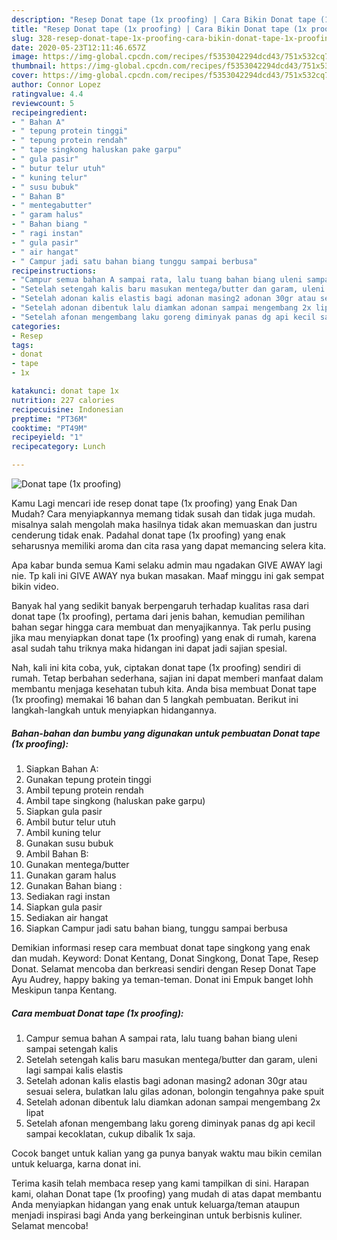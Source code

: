 ```yaml
---
description: "Resep Donat tape (1x proofing) | Cara Bikin Donat tape (1x proofing) Yang Enak dan Simpel"
title: "Resep Donat tape (1x proofing) | Cara Bikin Donat tape (1x proofing) Yang Enak dan Simpel"
slug: 328-resep-donat-tape-1x-proofing-cara-bikin-donat-tape-1x-proofing-yang-enak-dan-simpel
date: 2020-05-23T12:11:46.657Z
image: https://img-global.cpcdn.com/recipes/f5353042294dcd43/751x532cq70/donat-tape-1x-proofing-foto-resep-utama.jpg
thumbnail: https://img-global.cpcdn.com/recipes/f5353042294dcd43/751x532cq70/donat-tape-1x-proofing-foto-resep-utama.jpg
cover: https://img-global.cpcdn.com/recipes/f5353042294dcd43/751x532cq70/donat-tape-1x-proofing-foto-resep-utama.jpg
author: Connor Lopez
ratingvalue: 4.4
reviewcount: 5
recipeingredient:
- " Bahan A"
- " tepung protein tinggi"
- " tepung protein rendah"
- " tape singkong haluskan pake garpu"
- " gula pasir"
- " butur telur utuh"
- " kuning telur"
- " susu bubuk"
- " Bahan B"
- " mentegabutter"
- " garam halus"
- " Bahan biang "
- " ragi instan"
- " gula pasir"
- " air hangat"
- " Campur jadi satu bahan biang tunggu sampai berbusa"
recipeinstructions:
- "Campur semua bahan A sampai rata, lalu tuang bahan biang uleni sampai setengah kalis"
- "Setelah setengah kalis baru masukan mentega/butter dan garam, uleni lagi sampai kalis elastis"
- "Setelah adonan kalis elastis bagi adonan masing2 adonan 30gr atau sesuai selera, bulatkan lalu gilas adonan, bolongin tengahnya pake spuit"
- "Setelah adonan dibentuk lalu diamkan adonan sampai mengembang 2x lipat"
- "Setelah afonan mengembang laku goreng diminyak panas dg api kecil sampai kecoklatan, cukup dibalik 1x saja."
categories:
- Resep
tags:
- donat
- tape
- 1x

katakunci: donat tape 1x 
nutrition: 227 calories
recipecuisine: Indonesian
preptime: "PT36M"
cooktime: "PT49M"
recipeyield: "1"
recipecategory: Lunch

---
```



![Donat tape (1x proofing)](https://img-global.cpcdn.com/recipes/f5353042294dcd43/751x532cq70/donat-tape-1x-proofing-foto-resep-utama.jpg)

Kamu Lagi mencari ide resep donat tape (1x proofing) yang Enak Dan Mudah? Cara menyiapkannya memang tidak susah dan tidak juga mudah. misalnya salah mengolah maka hasilnya tidak akan memuaskan dan justru cenderung tidak enak. Padahal donat tape (1x proofing) yang enak seharusnya memiliki aroma dan cita rasa yang dapat memancing selera kita.

Apa kabar bunda semua Kami selaku admin mau ngadakan GIVE AWAY lagi nie. Tp kali ini GIVE AWAY nya bukan masakan. Maaf minggu ini gak sempat bikin video.

Banyak hal yang sedikit banyak berpengaruh terhadap kualitas rasa dari donat tape (1x proofing), pertama dari jenis bahan, kemudian pemilihan bahan segar hingga cara membuat dan menyajikannya. Tak perlu pusing jika mau menyiapkan donat tape (1x proofing) yang enak di rumah, karena asal sudah tahu triknya maka hidangan ini dapat jadi sajian spesial.


Nah, kali ini kita coba, yuk, ciptakan donat tape (1x proofing) sendiri di rumah. Tetap berbahan sederhana, sajian ini dapat memberi manfaat dalam membantu menjaga kesehatan tubuh kita. Anda bisa membuat Donat tape (1x proofing) memakai 16 bahan dan 5 langkah pembuatan. Berikut ini langkah-langkah untuk menyiapkan hidangannya.

<!--inarticleads1-->

##### Bahan-bahan dan bumbu yang digunakan untuk pembuatan Donat tape (1x proofing):

1. Siapkan  Bahan A:
1. Gunakan  tepung protein tinggi
1. Ambil  tepung protein rendah
1. Ambil  tape singkong (haluskan pake garpu)
1. Siapkan  gula pasir
1. Ambil  butur telur utuh
1. Ambil  kuning telur
1. Gunakan  susu bubuk
1. Ambil  Bahan B:
1. Gunakan  mentega/butter
1. Gunakan  garam halus
1. Gunakan  Bahan biang :
1. Sediakan  ragi instan
1. Siapkan  gula pasir
1. Sediakan  air hangat
1. Siapkan  Campur jadi satu bahan biang, tunggu sampai berbusa


Demikian informasi resep cara membuat donat tape singkong yang enak dan mudah. Keyword: Donat Kentang, Donat Singkong, Donat Tape, Resep Donat. Selamat mencoba dan berkreasi sendiri dengan Resep Donat Tape Ayu Audrey, happy baking ya teman-teman. Donat ini Empuk banget lohh Meskipun tanpa Kentang. 

<!--inarticleads2-->

##### Cara membuat Donat tape (1x proofing):

1. Campur semua bahan A sampai rata, lalu tuang bahan biang uleni sampai setengah kalis
1. Setelah setengah kalis baru masukan mentega/butter dan garam, uleni lagi sampai kalis elastis
1. Setelah adonan kalis elastis bagi adonan masing2 adonan 30gr atau sesuai selera, bulatkan lalu gilas adonan, bolongin tengahnya pake spuit
1. Setelah adonan dibentuk lalu diamkan adonan sampai mengembang 2x lipat
1. Setelah afonan mengembang laku goreng diminyak panas dg api kecil sampai kecoklatan, cukup dibalik 1x saja.


Cocok banget untuk kalian yang ga punya banyak waktu mau bikin cemilan untuk keluarga, karna donat ini. 

Terima kasih telah membaca resep yang kami tampilkan di sini. Harapan kami, olahan Donat tape (1x proofing) yang mudah di atas dapat membantu Anda menyiapkan hidangan yang enak untuk keluarga/teman ataupun menjadi inspirasi bagi Anda yang berkeinginan untuk berbisnis kuliner. Selamat mencoba!

